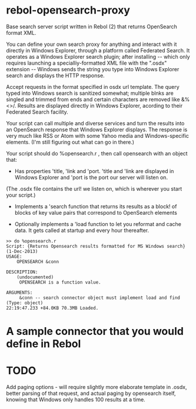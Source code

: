 rebol-opensearch-proxy
======================

Base search server script written in Rebol (2) that returns OpenSearch format XML.

You can define your own search proxy for anything and interact with it directly in Windows Explorer, through a platform called Federated Search.  It operates as a Windows Explorer search plugin; after installing -- which only requires launching a
specialliy-formatted XML file with the ".osdx" extension -- Windows sends the string you type into Windows Explorer search and displays the HTTP response.

Accept requests in the format specified in osdx url template.  The query typed into Windows search is sanitized somewhat; multiple blnks are singled and trimmed from ends and certain characters are removed like &%<>/.  Results are displayed directly
in Windows Explorer, acording to their Federated Search facility.

Your script can call multiple and diverse services and turn the results into an OpenSearch response that Windows Explorer displays.  The response is very much like RSS or Atom with some Yahoo media and Windows-specific elements.  (I'm still figuring out what can go in there.)

Your script should do %opensearch.r , then call opensearch with an object that:

  * Has properties 'title, 'link and 'port. 'title and 'link are displayed in Windows Explorer and 'port is the port our server will listen on.

  (The .osdx file contains the url! we listen on, which is wherever you start your script.)

  * Implements a 'search function that returns its results as a block! of blocks of key value pairs that correspond to OpenSearch elements

  * Optionally implements a 'load function to let you reformat and cache data.  It gets called at startup and every hour thereafter.


~~~
>> do %opensearch.r
Script: {Returns Opensearch results formatted for MS Windows search} (1-Dec-2013)
USAGE:
    OPENSEARCH &conn

DESCRIPTION:
    (undocumented)
     OPENSEARCH is a function value.

ARGUMENTS:
     &conn -- search connector object must implement load and find (Type: object)
22:19:47.233 +84.0KB 70.3MB Loaded.
~~~

A sample connector that you would define in Rebol
=================================================





TODO
====

Add paging options - will require slightly more elaborate template in .osdx, better
parsing of that request, and actual paging by opensearch itself, knowing that Windows only handles 100 results at a time.

